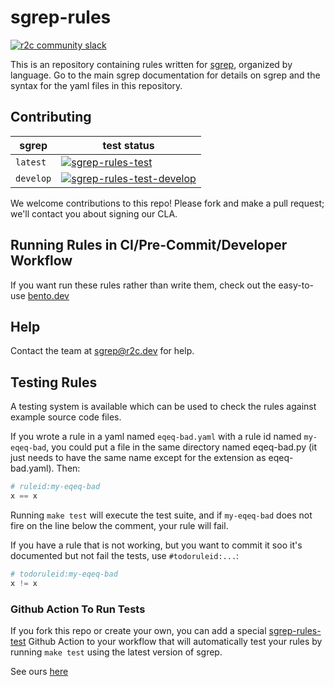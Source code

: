 # sgrep-rules

[![r2c community slack](https://img.shields.io/badge/r2c_slack-join-brightgreen?style=for-the-badge&logo=slack&labelColor=4A154B)](https://join.slack.com/t/r2c-community/shared_invite/enQtNjU0NDYzMjAwODY4LWE3NTg1MGNhYTAwMzk5ZGRhMjQ2MzVhNGJiZjI1ZWQ0NjQ2YWI4ZGY3OGViMGJjNzA4ODQ3MjEzOWExNjZlNTA)

This is an repository containing rules written for [sgrep](https://sgrep.dev), organized by language. Go to the main sgrep documentation for details on sgrep and the syntax for the yaml files in this repository.

## Contributing

| sgrep | test status          |
| ------- | ------------------ |
| `latest`   | [![sgrep-rules-test](https://github.com/returntocorp/sgrep-rules/workflows/sgrep/badge.svg)](https://github.com/returntocorp/sgrep-rules/actions?query=workflow%3Asgrep+branch%3Amaster) |
| `develop`  | [![sgrep-rules-test-develop](https://github.com/returntocorp/sgrep-rules/workflows/sgrep-develop/badge.svg)](https://github.com/returntocorp/sgrep-rules/actions?query=workflow%3Asgrep-develop+branch%3Amaster) |

We welcome contributions to this repo! Please fork and make a pull request; we'll contact you about signing our CLA.

## Running Rules in CI/Pre-Commit/Developer Workflow

If you want run these rules rather than write them, check out the easy-to-use [bento.dev](https://bento.dev)

## Help

Contact the team at [sgrep@r2c.dev](mailto:sgrep@r2c.dev) for help.

## Testing Rules

A testing system is available which can be used to check the rules against example source code files.

If you wrote a rule in a yaml named `eqeq-bad.yaml` with a rule id named `my-eqeq-bad`, you could put a file in the same directory named eqeq-bad.py (it just needs to have the same name except for the extension as eqeq-bad.yaml). Then:

```python
# ruleid:my-eqeq-bad
x == x
```

Running `make test` will execute the test suite, and if `my-eqeq-bad` does not fire on the line below the comment, your rule will fail.

If you have a rule that is not working, but you want to commit it soo it's documented but not fail the tests, use `#todoruleid:...`:

```python
# todoruleid:my-eqeq-bad
x != x
```

### Github Action To Run Tests

If you fork this repo or create your own, you can add a special [sgrep-rules-test](https://github.com/marketplace/actions/sgrep-rules-test) Github Action to your workflow that will automatically test your rules by running `make test` using the latest version of sgrep.

See ours [here](.github/workflows/sgrep-rules-test.yml)
